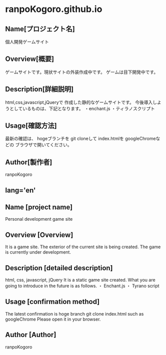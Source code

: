 # ranpoKogoro.github.io

## Name[プロジェクト名]
個人開発ゲームサイト

## Overview[概要]
ゲームサイトです。現状サイトの外装作成中です。
ゲームは目下開発中です。

## Description[詳細説明]
html,css,javascript,jQueryで
作成した静的なゲームサイトです。
今後導入しようとしているものは、下記となります。
・enchant.js
・ティラノスクリプト

## Usage[確認方法]
最新の確認は、
hogeブランチを
git cloneして
index.htmlを
googleChromeなどの
ブラウザで開いてください。

## Author[製作者]
ranpoKogoro

## lang='en'

## Name [project name]
Personal development game site

## Overview [Overview]
It is a game site. The exterior of the current site is being created.
The game is currently under development.

## Description [detailed description]
html, css, javascript, jQuery
It is a static game site created.
What you are going to introduce in the future is as follows.
・ Enchant.js
・ Tyrano script

## Usage [confirmation method]
The latest confirmation is
hoge branch
git clone
index.html
such as googleChrome
Please open it in your browser.

## Author [Author]
ranpoKogoro
